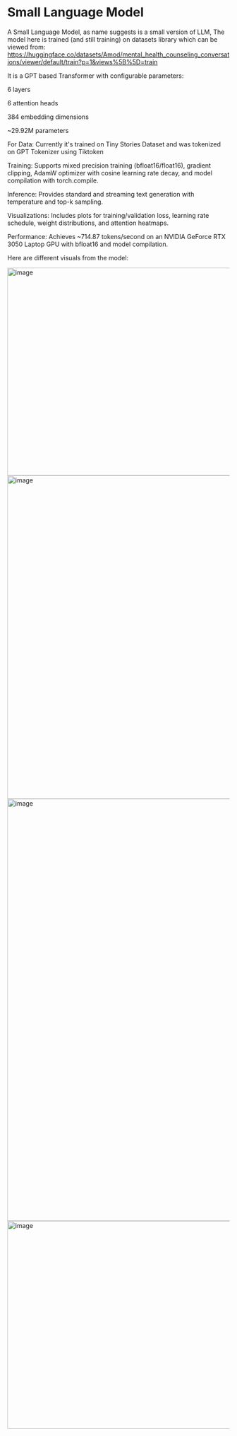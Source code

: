 
# Small Language Model

A Small Language Model, as name suggests is a small version of LLM, The model here is trained (and still training) on datasets library which can be viewed from: https://huggingface.co/datasets/Amod/mental_health_counseling_conversations/viewer/default/train?p=1&views%5B%5D=train

It is a GPT based Transformer with configurable parameters:

6 layers

6 attention heads

384 embedding dimensions

~29.92M parameters

For Data: Currently it's trained on Tiny Stories Dataset and was tokenized on GPT Tokenizer using Tiktoken

Training: Supports mixed precision training (bfloat16/float16), gradient clipping, AdamW optimizer with cosine learning rate decay, and model compilation with torch.compile.


Inference: Provides standard and streaming text generation with temperature and top-k sampling.


Visualizations: Includes plots for training/validation loss, learning rate schedule, weight distributions, and attention heatmaps.




Performance: Achieves ~714.87 tokens/second on an NVIDIA GeForce RTX 3050 Laptop GPU with bfloat16 and model compilation.

Here are different visuals from the model:

<img width="842" height="470" alt="image" src="https://github.com/user-attachments/assets/4437afb6-e4fb-469f-ab4a-1527bcb754ad" />
<img width="833" height="731" alt="image" src="https://github.com/user-attachments/assets/4acbf35a-8d26-425f-b5ef-c0e04b3b18bd" />
<img width="1189" height="955" alt="image" src="https://github.com/user-attachments/assets/c74b91fb-80c3-43cc-9173-d825f1dcff33" />
<img width="881" height="470" alt="image" src="https://github.com/user-attachments/assets/35a5ca14-6f41-42b1-a2e8-60c30d3cec3d" />

